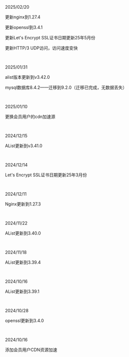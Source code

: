 2025/02/20

更新nginx到1.27.4

更新openssl到3.4.1

更新Let's Encrypt SSL证书日期更新25年5月份

更新HTTP/3 UDP访问，访问速度变快

<br>

2025/01/31

alist版本更新到v3.42.0

mysql数据库8.4.2——迁移到9.2.0（迁移已完成，无数据丢失）

<br>

2025/01/10

更换会员用户的cdn加速源

<br>

2024/12/15

AList更新到v3.41.0

<br>

2024/12/14

Let's Encrypt SSL证书日期更新25年3月份

<br>

2024/12/11

Nginx更新到1.27.3

<br>

2024/11/22

AList更新到3.40.0

<br>

2024/11/18

AList更新到3.39.4

<br>

2024/10/16

AList更新到3.39.1

<br>

2024/10/28

openssl更新到3.4.0

<br>

2024/10/16

添加会员用户CDN资源加速

<br>
